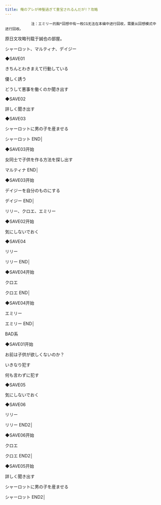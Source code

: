 ```yaml
---
title: 俺のアレが神聖過ぎて重宝されるんだが!？攻略
---
```


                注：エミリー的胸*回想中有一枚CG无法在本编中进行回收，需要从回想模式中进行回收。

原日文攻略刊载于誠也の部屋。



シャーロット、マルティナ、デイジー



◆SAVE01

きちんとわきまえて行動している

優しく誘う

どうして悪事を働くのか聞き出す

◆SAVE02

詳しく聞き出す

◆SAVE03

シャーロットに男の子を産ませる



シャーロット END│



◆SAVE03开始

女同士で子供を作る方法を探し出す



マルティナ END│



◆SAVE03开始

デイジーを自分のものにする



デイジー END│



リリー、クロエ、エミリー



◆SAVE02开始

気にしないでおく

◆SAVE04

リリー



リリー END│



◆SAVE04开始

クロエ



クロエ END│



◆SAVE04开始

エミリー



エミリー END│



BAD系



◆SAVE01开始

お前は子供が欲しくないのか？

いきなり犯す

何も言わずに犯す

◆SAVE05

気にしないでおく

◆SAVE06

リリー



リリー END2│



◆SAVE06开始

クロエ



クロエ END2│



◆SAVE05开始

詳しく聞き出す

シャーロットに男の子を産ませる



シャーロット END2│


              

